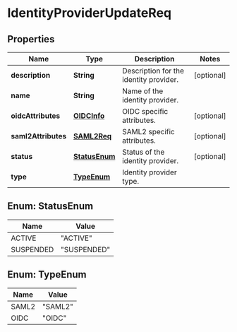 
# IdentityProviderUpdateReq

## Properties
Name | Type | Description | Notes
------------ | ------------- | ------------- | -------------
**description** | **String** | Description for the identity provider. |  [optional]
**name** | **String** | Name of the identity provider. | 
**oidcAttributes** | [**OIDCInfo**](OIDCInfo.md) | OIDC specific attributes. |  [optional]
**saml2Attributes** | [**SAML2Req**](SAML2Req.md) | SAML2 specific attributes. |  [optional]
**status** | [**StatusEnum**](#StatusEnum) | Status of the identity provider. |  [optional]
**type** | [**TypeEnum**](#TypeEnum) | Identity provider type. | 


<a name="StatusEnum"></a>
## Enum: StatusEnum
Name | Value
---- | -----
ACTIVE | &quot;ACTIVE&quot;
SUSPENDED | &quot;SUSPENDED&quot;


<a name="TypeEnum"></a>
## Enum: TypeEnum
Name | Value
---- | -----
SAML2 | &quot;SAML2&quot;
OIDC | &quot;OIDC&quot;



